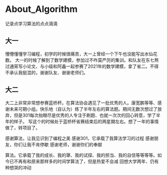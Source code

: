 # About_Algorithm
记录点学习算法的点点滴滴
## 大一
懵懵懂懂学习编程，初学的时候很痛苦，大一上曾经一个下午也没能写出水仙花数。
大一的时候了解到了数学建模，参加过不咋莫严厉的集训。和队友在东七熬过通宵写小论文、与小级和阿鑫一起参赛了2021年的数学建模，拿了省二。不得不承认我挺混的，谢谢队友、谢谢老师们。
## 大二
大二上非常非常想参赛蓝桥杯。在算法协会遇见了一批优秀的人。康宽鹏等等、感谢未来可期小组。快乐地（自认为）练了半年左右的算法题。期间无数次想过了放弃，但是301每次抬眼尽是优秀的人专注于刷题、也就一次次的回心转意，学了半年的样子。
写这个的时候处于蓝桥杯省赛结束后的两星期左右。想了一年的事情做了，转项目了。

感谢算法，让我见识到了编程之美
感谢301，它承载了我算法学习的过程
感谢朋友，你们让我不肯停歇
感谢老师，谢谢你们的奉献

算法。它承载了我的成长、我的犟、我的试探、我的担当、我的自信等等等等。如今已不再有和原来那样多的时间学算法了，但是热爱不会减 
回想大学两年、仍有种想哭的冲动
